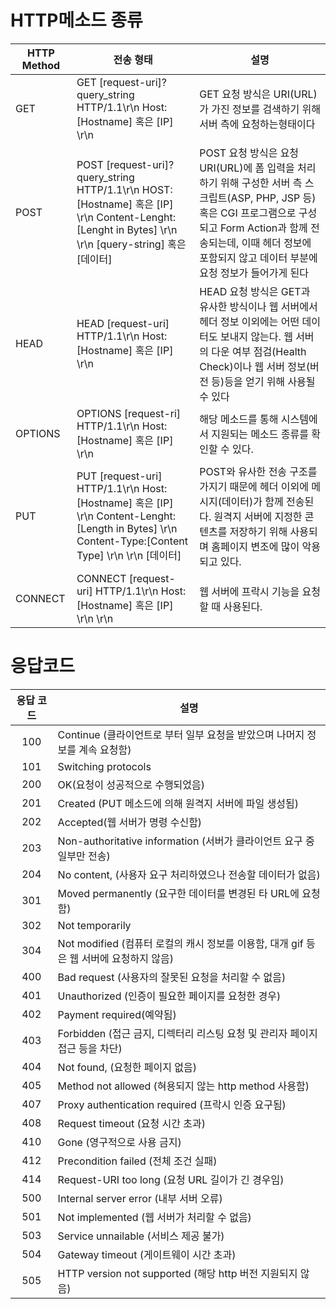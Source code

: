 # HTTP메소드 종류

| HTTP Method | 전송 형태                                                    | 설명                                                         |
| ----------- | ------------------------------------------------------------ | ------------------------------------------------------------ |
| GET         | GET [request-uri]?query_string HTTP/1.1\r\n Host:[Hostname] 혹은 [IP] \r\n | GET 요청 방식은 URI(URL)가 가진 정보를 검색하기 위해 서버 측에 요청하는형태이다 |
| POST        | POST [request-uri]?query_string HTTP/1.1\r\n HOST:[Hostname] 혹은 [IP] \r\n Content-Lenght:[Lenght in Bytes] \r\n  \r\n [query-string] 혹은 [데이터] | POST 요청 방식은 요청 URI(URL)에 폼 입력을 처리하기 위해 구성한 서버 측 스크립트(ASP, PHP, JSP 등) 혹은 CGI 프로그램으로 구성되고 Form Action과 함께 전송되는데, 이때 헤더 정보에 포함되지 않고 데이터 부분에 요청 정보가 들어가게 된다 |
| HEAD        | HEAD [request-uri] HTTP/1.1\r\n Host:[Hostname] 혹은 [IP] \r\n | HEAD 요청 방식은 GET과 유사한 방식이나 웹 서버에서 헤더 정보 이외에는 어떤 데이터도 보내지 않는다. 웹 서버의 다운 여부 점검(Health Check)이나 웹 서버 정보(버전 등)등을 얻기 위해 사용될 수 있다 |
| OPTIONS     | OPTIONS [request-ri] HTTP/1.1\r\n Host:[Hostname] 혹은 [IP] \r\n | 해당 메소드를 통해 시스템에서 지원되는 메소드 종류를 확인할 수 있다. |
| PUT         | PUT [request-uri] HTTP/1.1\r\n Host:[Hostname] 혹은 [IP] \r\n Content-Lenght:[Length in Bytes] \r\n Content-Type:[Content Type] \r\n \r\n [데이터] | POST와 유사한 전송 구조를 가지기 때문에 헤더 이외에 메시지(데이터)가 함께 전송된다. 원격지 서버에 지정한 콘텐츠를 저장하기 위해 사용되며 홈페이지 변조에 많이 악용되고 있다. |
| CONNECT     | CONNECT [request-uri] HTTP/1.1\r\n Host:[Hostname] 혹은 [IP] \r\n \r\n | 웹 서버에 프락시 기능을 요청할 때 사용된다.                  |

### 

# 응답코드

| 응답 코드 | 설명                                                         |
| :-------: | ------------------------------------------------------------ |
|    100    | Continue (클라이언트로 부터 일부 요청을 받았으며 나머지 정보를 계속 요청함) |
|    101    | Switching protocols                                          |
|    200    | OK(요청이 성공적으로 수행되었음)                             |
|    201    | Created (PUT 메소드에 의해 원격지 서버에 파일 생성됨)        |
|    202    | Accepted(웹 서버가 명령 수신함)                              |
|    203    | Non-authoritative information (서버가 클라이언트 요구 중 일부만 전송) |
|    204    | No content, (사용자 요구 처리하였으나 전송할 데이터가 없음)  |
|    301    | Moved permanently (요구한 데이터를 변경된 타 URL에 요청함)   |
|    302    | Not temporarily                                              |
|    304    | Not modified (컴퓨터 로컬의 캐시 정보를 이용함, 대개 gif 등은 웹 서버에 요청하지 않음) |
|    400    | Bad request (사용자의 잘못된 요청을 처리할 수 없음)          |
|    401    | Unauthorized (인증이 필요한 페이지를 요청한 경우)            |
|    402    | Payment required(예약됨)                                     |
|    403    | Forbidden (접근 금지, 디렉터리 리스팅 요청 및 관리자 페이지 접근 등을 차단) |
|    404    | Not found, (요청한 페이지 없음)                              |
|    405    | Method not allowed (혀용되지 않는 http method 사용함)        |
|    407    | Proxy authentication required (프락시 인증 요구됨)           |
|    408    | Request timeout (요청 시간 초과)                             |
|    410    | Gone (영구적으로 사용 금지)                                  |
|    412    | Precondition failed (전체 조건 실패)                         |
|    414    | Request-URI too long (요청 URL 길이가 긴 경우임)             |
|    500    | Internal server error (내부 서버 오류)                       |
|    501    | Not implemented (웹 서버가 처리할 수 없음)                   |
|    503    | Service unnailable (서비스 제공 불가)                        |
|    504    | Gateway timeout (게이트웨이 시간 초과)                       |
|    505    | HTTP version not supported (해당 http 버전 지원되지 않음)    |

 